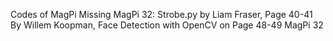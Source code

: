 Codes of MagPi Missing
MagPi 32: Strobe.py by Liam Fraser, Page 40-41
By Willem Koopman, Face Detection with OpenCV on Page 48-49 MagPi 32
